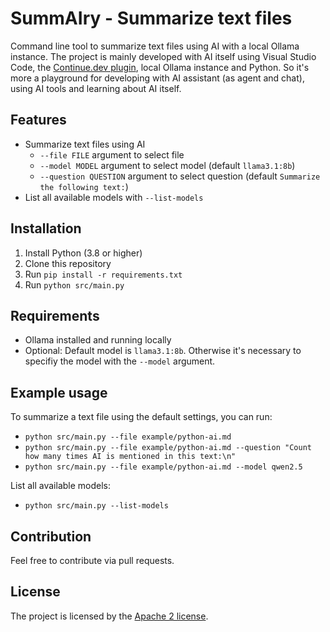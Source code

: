 # SummAIry - Summarize text files
Command line tool to summarize text files using AI with a local Ollama instance. The project is mainly developed with AI itself using Visual Studio Code, the [Continue.dev plugin](https://www.continue.dev/), local Ollama instance and Python. So it's more a playground for developing with AI assistant (as agent and chat), using AI tools and learning about AI itself.

## Features
- Summarize text files using AI
  - `--file FILE` argument to select file
  - `--model MODEL` argument to select model (default `llama3.1:8b`)
  - `--question QUESTION` argument to select question (default `Summarize the following text:`)
- List all available models with `--list-models`

## Installation
1. Install Python (3.8 or higher)
2. Clone this repository
3. Run `pip install -r requirements.txt`
4. Run `python src/main.py`

## Requirements
- Ollama installed and running locally
- Optional: Default model is `llama3.1:8b`. Otherwise it's necessary to specifiy the model with the `--model` argument.

## Example usage
To summarize a text file using the default settings, you can run:
- `python src/main.py --file example/python-ai.md`
- `python src/main.py --file example/python-ai.md --question "Count how many times AI is mentioned in this text:\n"`
- `python src/main.py --file example/python-ai.md --model qwen2.5`

List all available models:
- `python src/main.py --list-models`


## Contribution
Feel free to contribute via pull requests.

## License
The project is licensed by the [Apache 2 license](LICENSE).
